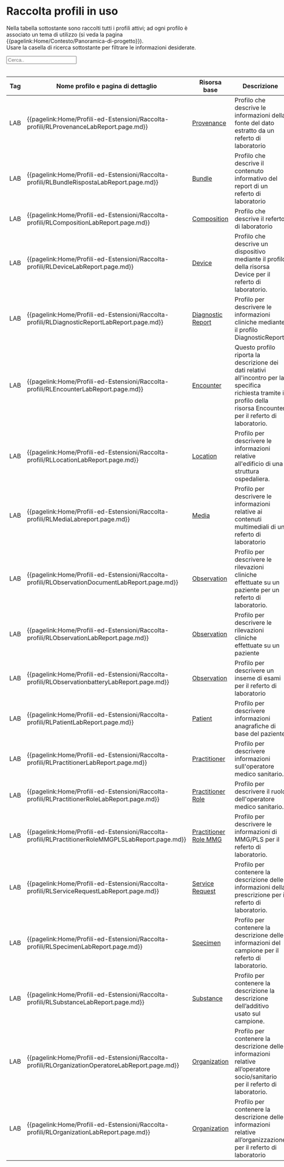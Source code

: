 <html>
  <head>
    <script src="https://ajax.googleapis.com/ajax/libs/jquery/3.6.0/jquery.min.js"></script>
    <script>
      $(document).ready(function () {
        $("#myInput").on("keyup", function () {
          var value = $(this).val().toLowerCase();
          $("#myTable tr").filter(function () {
            $(this).toggle($(this).text().toLowerCase().indexOf(value) > -1);
          });
        });
      });
    </script>
  </head>
  <body>
    <h1>Raccolta profili in uso</h1>
    <div>
      <p>
        Nella tabella sottostante sono raccolti tutti i profili attivi; ad ogni
        profilo è associato un tema di utilizzo (si veda la pagina
        {{pagelink:Home/Contesto/Panoramica-di-progetto}}).
        <br />
        Usare la casella di ricerca sottostante per filtrare le informazioni
        desiderate.
      </p>
      <input id="myInput" type="text" placeholder="Cerca.." />
    </div>
    <br />
    <table style="width: fit-content">
      <thead>
        <tr>
          <th>Tag</th>
          <th>Nome profilo e pagina di dettaglio</th>
          <th>Risorsa base</th>
          <th>Descrizione</th>
          <th>Link Simplifier</th>
        </tr>
      </thead>
      <tbody id="myTable">
        <tr>
          <td>LAB</td>
          <td>
            {{pagelink:Home/Profili-ed-Estensioni/Raccolta-profili/RLProvenanceLabReport.page.md}}
          </td>
          <td>
            <a href="http://hl7.org/fhir/R4/provenance.html">Provenance</a>
          </td>
          <td>
            Profilo che descrive le informazioni della fonte del dato estratto da un referto di laboratorio
          </td>
          <td>
            {{link:https://fhir.siss.regione.lombardia.it/StructureDefinition/RLProvenanceLab}}
          </td>
        </tr>
        <tr>
          <td>LAB</td>
          <td>
            {{pagelink:Home/Profili-ed-Estensioni/Raccolta-profili/RLBundleRispostaLabReport.page.md}}
          </td>
          <td>
            <a href="http://hl7.org/fhir/R4/bundle.html">Bundle</a>
          </td>
          <td>
            Profilo che descrive il contenuto informativo del report di un referto di laboratorio
          </td>
          <td>
            {{link:http://hl7.it/fhir/lab-report/StructureDefinition/bundle-it-lab}}
          </td>
        </tr>
        <tr>
          <td>LAB</td>
          <td>
            {{pagelink:Home/Profili-ed-Estensioni/Raccolta-profili/RLCompositionLabReport.page.md}}
          </td>
          <td>
            <a href="http://hl7.org/fhir/R4/composition.html">Composition</a>
          </td>
          <td>
            Profilo che descrive il referto di laboratorio
          </td>
          <td>
            {{link:http://hl7.it/fhir/lab-report/StructureDefinition/composition-it-lab}}
          </td>
        </tr>
        <tr>
          <td>LAB</td>
          <td>
            {{pagelink:Home/Profili-ed-Estensioni/Raccolta-profili/RLDeviceLabReport.page.md}}
          </td>
          <td>
            <a href="http://hl7.org/fhir/R4/device.html">Device</a>
          </td>
          <td>
            Profilo che descrive un dispositivo mediante il profilo della risorsa Device per il referto di laboratorio.
          </td>
          <td>
            {{link:http://hl7.it/fhir/lab-report/StructureDefinition/device-it-lab}}
          </td>
        </tr>
        <tr>
          <td>LAB</td>
          <td>
            {{pagelink:Home/Profili-ed-Estensioni/Raccolta-profili/RLDiagnosticReportLabReport.page.md}}
          </td>
          <td>
            <a href="http://hl7.org/fhir/R4/diagnosticreport.html">Diagnostic Report</a>
          </td>
          <td>
            Profilo per descrivere le informazioni cliniche mediante il profilo DiagnosticReport
          </td>
          <td>
            {{link:http://hl7.it/fhir/lab-report/StructureDefinition/diagnosticreport-it-lab}}
          </td>
        </tr>
        <tr>
          <td>LAB</td>
          <td>
            {{pagelink:Home/Profili-ed-Estensioni/Raccolta-profili/RLEncounterLabReport.page.md}}
          </td>
          <td>
            <a href="http://hl7.org/fhir/R4/encounter.html">Encounter</a>
          </td>
          <td>
            Questo profilo riporta la descrizione dei dati relativi all'incontro per la specifica richiesta tramite il profilo della risorsa Encounter per il referto di laboratorio.
          </td>
          <td>
            {{link:http://hl7.it/fhir/lab-report/StructureDefinition/encounter-it-lab }}
          </td>
        </tr>
        <tr>
          <td>LAB</td>
          <td>
            {{pagelink:Home/Profili-ed-Estensioni/Raccolta-profili/RLLocationLabReport.page.md}}
          </td>
          <td>
            <a href="http://hl7.org/fhir/R4/location.html">Location</a>
          </td>
          <td>
            Profilo per descrivere le informazioni relative all'edificio di una struttura ospedaliera.
          </td>
          <td>
            {{link:http://hl7.it/fhir/lab-report/StructureDefinition/location-it-lab}}
          </td>
        </tr>
        <tr>
          <td>LAB</td>
          <td>
            {{pagelink:Home/Profili-ed-Estensioni/Raccolta-profili/RLMediaLabreport.page.md}}
          </td>
          <td>
            <a href="https://hl7.org/fhir/R4/media.html">Media</a>
          </td>
          <td>
            Profilo per descrivere le informazioni relative ai contenuti multimediali di un referto di laboratorio
          </td>
          <td>
            {{link:http://hl7.it/fhir/lab-report/StructureDefinition/media-it-lab}}
          </td>
        </tr>
        <tr>
          <td>LAB</td>
          <td>
            {{pagelink:Home/Profili-ed-Estensioni/Raccolta-profili/RLObservationDocumentLabReport.page.md}}
          </td>
          <td>
            <a href="http://hl7.org/fhir/R4/observation.html">Observation</a>
          </td>
          <td>
            Profilo per descrivere le rilevazioni cliniche effettuate su un paziente per un referto di laboratorio.
          </td>
          <td>
            {{link:http://hl7.it/fhir/lab-report/StructureDefinition/observation-doc-it-lab}}
          </td>
        </tr>
        <tr>
          <td>LAB</td>
          <td>
            {{pagelink:Home/Profili-ed-Estensioni/Raccolta-profili/RLObservationLabReport.page.md}}
          </td>
          <td>
            <a href="http://hl7.org/fhir/R4/observation.html">Observation</a>
          </td>
          <td>
            Profilo per descrivere le rilevazioni cliniche effettuate su un paziente
          </td>
          <td>
            {{link:http://hl7.it/fhir/lab-report/StructureDefinition/observation-it-lab}}
          </td>
        </tr>
        <tr>
          <td>LAB</td>
          <td>
            {{pagelink:Home/Profili-ed-Estensioni/Raccolta-profili/RLObservationbatteryLabReport.page.md}}
          </td>
          <td>
            <a href="http://hl7.org/fhir/R4/observation.html">Observation</a>
          </td>
          <td>
            Profilo per descrivere un inseme di esami per il referto di laboratorio
          </td>
          <td>
            {{link:http://hl7.it/fhir/lab-report/StructureDefinition/observation-grouping-it-lab}}
          </td>
        </tr>
        <tr>
          <td>LAB</td>
          <td>
            {{pagelink:Home/Profili-ed-Estensioni/Raccolta-profili/RLPatientLabReport.page.md}}
          </td>
          <td>
            <a href="http://hl7.org/fhir/R4/patient.html">Patient</a>
          </td>
          <td>
            Profilo per descrivere informazioni anagrafiche di base del paziente
          </td>
          <td>
            {{link:http://hl7.it/fhir/lab-report/StructureDefinition/patient-it-lab}}
          </td>
        </tr>
        <tr>
          <td>LAB</td>
          <td>
            {{pagelink:Home/Profili-ed-Estensioni/Raccolta-profili/RLPractitionerLabReport.page.md}}
          </td>
          <td>
            <a href="http://hl7.org/fhir/R4/practitioner.html">Practitioner</a>
          </td>
          <td>
            Profilo per descrivere informazioni sull'operatore medico sanitario.
          </td>
          <td>
            {{link:http://hl7.it/fhir/lab-report/StructureDefinition/practitioner-it-lab}}
          </td>
        </tr>
        <tr>
          <td>LAB</td>
          <td>
            {{pagelink:Home/Profili-ed-Estensioni/Raccolta-profili/RLPractitionerRoleLabReport.page.md}}
          </td>
          <td>
            <a href="http://hl7.org/fhir/R4/practitionerrole.html">Practitioner Role</a>
          </td>
          <td>
            Profilo per descrivere il ruolo dell'operatore medico sanitario.
          </td>
          <td>
            {{link:http://hl7.it/fhir/lab-report/StructureDefinition/practitionerrole-it-lab}}
          </td>
        </tr>
        <tr>
          <td>LAB</td>
          <td>
            {{pagelink:Home/Profili-ed-Estensioni/Raccolta-profili/RLPractitionerRoleMMGPLSLabReport.page.md}}
          </td>
          <td>
            <a href="http://hl7.org/fhir/R4/practitionerrole.html">Practitioner Role MMG</a>
          </td>
          <td>
            Profilo per descrivere le informazioni di MMG/PLS per il referto di laboratorio.
          </td>
          <td>
            {{link:http://hl7.it/fhir/lab-report/StructureDefinition/practitionerrole-MMGPLS-it-lab}}
          </td>
        </tr>
        <tr>
          <td>LAB</td>
          <td>
            {{pagelink:Home/Profili-ed-Estensioni/Raccolta-profili/RLServiceRequestLabReport.page.md}}
          </td>
          <td>
            <a href="http://hl7.org/fhir/R4/servicerequest.html">Service Request</a>
          </td>
          <td>
            Profilo per contenere la descrizione delle informazioni della prescrizione per il referto di laboratorio.
          </td>
          <td>
            {{link:http://hl7.it/fhir/lab-report/StructureDefinition/servicerequest-it-lab}}
          </td>
        </tr>
        </tr>
        <tr>
          <td>LAB</td>
          <td>
            {{pagelink:Home/Profili-ed-Estensioni/Raccolta-profili/RLSpecimenLabReport.page.md}}
          </td>
          <td>
            <a href="http://hl7.org/fhir/R4/specimen.html">Specimen</a>
          </td>
          <td>
            Profilo per contenere la descrizione delle informazioni del campione per il referto di laboratorio.
          </td>
          <td>
            {{link:http://hl7.it/fhir/lab-report/StructureDefinition/specimen-it-lab}}
          </td>
        </tr>
        <tr>
          <td>LAB</td>
          <td>
            {{pagelink:Home/Profili-ed-Estensioni/Raccolta-profili/RLSubstanceLabReport.page.md}}
          </td>
          <td>
            <a href="http://hl7.org/fhir/R4/substance.html">Substance</a>
          </td>
          <td>
            Profilo per contenere la descrizione la descrizione dell’additivo usato sul campione.
          </td>
          <td>
            {{link:http://hl7.it/fhir/lab-report/StructureDefinition/substance-additive-specimen-it-lab}}
          </td>
        </tr>
        <tr>
          <td>LAB</td>
          <td>
            {{pagelink:Home/Profili-ed-Estensioni/Raccolta-profili/RLOrganizationOperatoreLabReport.page.md}}
          </td>
          <td>
            <a href="http://hl7.org/fhir/R4/organization.html">Organization</a>
          </td>
          <td>
            Profilo per contenere la descrizione delle informazioni relative all’operatore socio/sanitario per il referto di laboratorio.
          </td>
          <td>
            {{link:http://hl7.it/fhir/lab-report/StructureDefinition/organizationOperatore-it-lab}}
          </td>
        </tr>
        <tr>
          <td>LAB</td>
          <td>
            {{pagelink:Home/Profili-ed-Estensioni/Raccolta-profili/RLOrganizationLabReport.page.md}}
          </td>
          <td>
            <a href="http://hl7.org/fhir/R4/organization.html">Organization</a>
          </td>
          <td>
            Profilo per contenere la descrizione delle informazioni relative all’organizzazione per il referto di laboratorio
          </td>
          <td>
            {{link:http://hl7.it/fhir/lab-report/StructureDefinition/organization-it-lab}}
          </td>
        </tr>
      </tbody>
    </table>
  </body>
</html>
